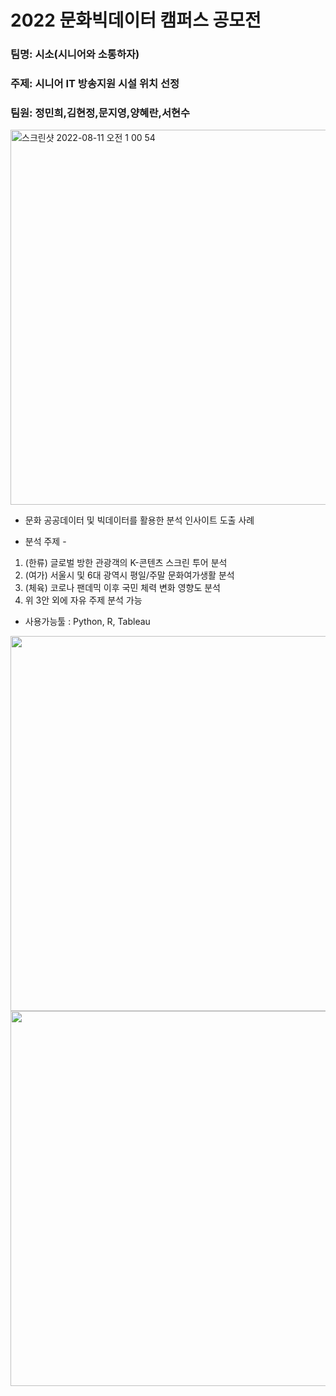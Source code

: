 # 2022 문화빅데이터 캠퍼스 공모전

### 팀명: 시소(시니어와 소통하자)
### 주제: 시니어 IT 방송지원 시설 위치 선정
### 팀원: 정민희,김현정,문지영,양혜란,서현수


<img width="600" alt="스크린샷 2022-08-11 오전 1 00 54" src="https://user-images.githubusercontent.com/103649749/183957498-9b09e481-1aab-43d1-ba5a-8328059fe264.png">

* 문화 공공데이터 및 빅데이터를 활용한 분석 인사이트 도출 사례
- 분석 주제 -
1) (한류) 글로벌 방한 관광객의 K-콘텐츠 스크린 투어 분석
2) (여가) 서울시 및 6대 광역시 평일/주말 문화여가생활 분석
3) (체육) 코로나 팬데믹 이후 국민 체력 변화 영향도 분석
4) 위 3안 외에 자유 주제 분석 가능
* 사용가능툴 : Python, R, Tableau

<img width="600" src="https://user-images.githubusercontent.com/103649749/183958762-a659508f-0cf6-456c-b50a-c867151cfa6f.png">
<img width="600" src="https://user-images.githubusercontent.com/103649749/183958789-ab3886ca-4c76-47d9-8ccd-2eec3a699d18.png">


